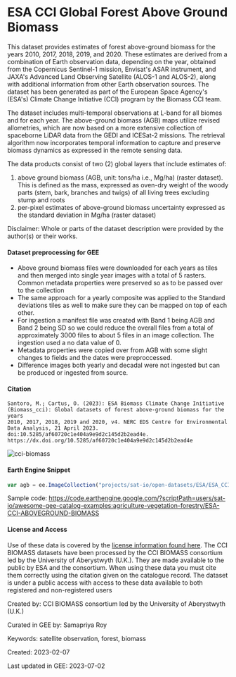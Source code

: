 # ESA CCI Global Forest Above Ground Biomass

This dataset provides estimates of forest above-ground biomass for the years 2010, 2017, 2018, 2019, and 2020. These estimates are derived from a combination of Earth observation data, depending on the year, obtained from the Copernicus Sentinel-1 mission, Envisat's ASAR instrument, and JAXA's Advanced Land Observing Satellite (ALOS-1 and ALOS-2), along with additional information from other Earth observation sources. The dataset has been generated as part of the European Space Agency's (ESA's) Climate Change Initiative (CCI) program by the Biomass CCI team.

The dataset includes multi-temporal observations at L-band for all biomes and for each year. The above-ground biomass (AGB) maps utilize revised allometries, which are now based on a more extensive collection of spaceborne LiDAR data from the GEDI and ICESat-2 missions. The retrieval algorithm now incorporates temporal information to capture and preserve biomass dynamics as expressed in the remote sensing data.

The data products consist of two (2) global layers that include estimates of:
1) above ground biomass (AGB, unit: tons/ha i.e., Mg/ha) (raster dataset). This is defined as the mass, expressed as oven-dry weight of the woody parts (stem, bark, branches and twigs) of all living trees excluding stump and roots
2) per-pixel estimates of above-ground biomass uncertainty expressed as the standard deviation in Mg/ha (raster dataset)

Disclaimer: Whole or parts of the dataset description were provided by the author(s) or their works.

#### Dataset preprocessing for GEE
* Above ground biomass files were downloaded for each years as tiles and then merged into single year images with a total of 5 rasters. Common metadata properties were preserved so as to be passed over to the collection
* The same approach for a yearly composite was applied to the Standard deviations tiles as well to make sure they can be mapped on top of each other.
* For ingestion a manifest file was created with Band 1 being AGB and Band 2 being SD so we could reduce the overall files from a total of approximately 3000 files to about 5 files in an image collection. The ingestion used a no data value of 0.
* Metadata properties were copied over from AGB with some slight changes to fields and the dates were preproccessed.
* Difference images both yearly and decadal were not ingested but can be produced or ingested from source.

#### Citation

```
Santoro, M.; Cartus, O. (2023): ESA Biomass Climate Change Initiative (Biomass_cci): Global datasets of forest above-ground biomass for the years
2010, 2017, 2018, 2019 and 2020, v4. NERC EDS Centre for Environmental Data Analysis, 21 April 2023. doi:10.5285/af60720c1e404a9e9d2c145d2b2ead4e.
https://dx.doi.org/10.5285/af60720c1e404a9e9d2c145d2b2ead4e
```

![cci-biomass](https://github.com/aazuspan/snazzy/assets/6677629/f2269833-d283-4568-aba5-cadf928cb15c)

#### Earth Engine Snippet

```js
var agb = ee.ImageCollection("projects/sat-io/open-datasets/ESA/ESA_CCI_AGB");
```

Sample code:  https://code.earthengine.google.com/?scriptPath=users/sat-io/awesome-gee-catalog-examples:agriculture-vegetation-forestry/ESA-CCI-ABOVEGROUND-BIOMASS

#### License and Access
Use of these data is covered by the [license information found here](http://artefacts.ceda.ac.uk/licences/specific_licences/esacci_biomass_terms_and_conditions.pdf). The CCI BIOMASS datasets have been processed by the CCI BIOMASS consortium led by the University
of Aberystwyth (U.K.). They are made available to the public by ESA and the consortium. When using these data you must cite them correctly using the citation given on the catalogue record. The dataset is under a public access with access to these data available to both registered and non-registered users

Created by: CCI BIOMASS consortium led by the University of Aberystwyth (U.K.)

Curated in GEE by: Samapriya Roy

Keywords: satellite observation, forest, biomass

Created: 2023-02-07

Last updated in GEE: 2023-07-02
